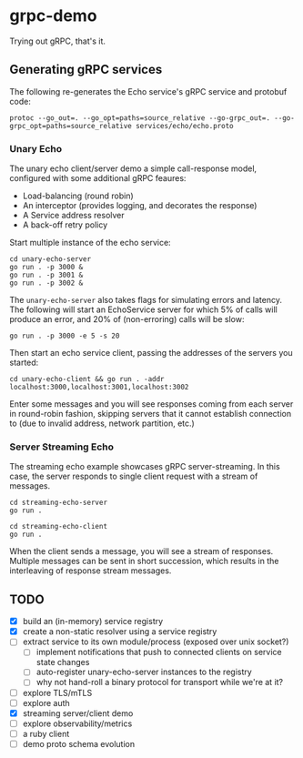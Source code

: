 # grpc-demo

Trying out gRPC, that's it.

## Generating gRPC services

The following re-generates the Echo service's gRPC service and protobuf code:

```shell
protoc --go_out=. --go_opt=paths=source_relative --go-grpc_out=. --go-grpc_opt=paths=source_relative services/echo/echo.proto
```

### Unary Echo

The unary echo client/server demo a simple call-response model, configured with some additional gRPC feaures:
- Load-balancing (round robin)
- An interceptor (provides logging, and decorates the response)
- A Service address resolver
- A back-off retry policy

Start multiple instance of the echo service:
```shell
cd unary-echo-server
go run . -p 3000 &
go run . -p 3001 &
go run . -p 3002 &
```

The `unary-echo-server` also takes flags for simulating errors and latency. The following will start an EchoService server for which 5% of calls will produce an error, and 20% of (non-erroring) calls will be slow:
```
go run . -p 3000 -e 5 -s 20
```

Then start an echo service client, passing the addresses of the servers you started:
```shell
cd unary-echo-client && go run . -addr localhost:3000,localhost:3001,localhost:3002
```

Enter some messages and you will see responses coming from each server in round-robin fashion, skipping servers that it cannot establish connection to (due to invalid address, network partition, etc.)

### Server Streaming Echo

The streaming echo example showcases gRPC server-streaming.
In this case, the server responds to single client request with a stream of messages.

```shell
cd streaming-echo-server
go run .
```
```shell
cd streaming-echo-client
go run .
```

When the client sends a message, you will see a stream of responses.
Multiple messages can be sent in short succession, which results in the interleaving of response stream messages.


## TODO

- [X] build an (in-memory) service registry
- [X] create a non-static resolver using a service registry
- [ ] extract service to its own module/process (exposed over unix socket?)
  - [ ] implement notifications that push to connected clients on service state changes
  - [ ] auto-register unary-echo-server instances to the registry
  - [ ] why not hand-roll a binary protocol for transport while we're at it?
- [ ] explore TLS/mTLS
- [ ] explore auth
- [X] streaming server/client demo
- [ ] explore observability/metrics
- [ ] a ruby client
- [ ] demo proto schema evolution
